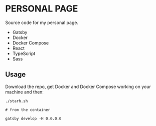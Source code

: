 # PERSONAL PAGE

Source code for my personal page.

- Gatsby
- Docker
- Docker Compose
- React
- TypeScript
- Sass

## Usage

Download the repo, get Docker and Docker Compose working on your machine and then:

```
./starh.sh

# from the container

gatsby develop -H 0.0.0.0
```